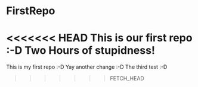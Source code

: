 FirstRepo
=========

<<<<<<< HEAD
This is our first repo :-D
Two Hours of stupidness!
=======
This is my first repo :-D
Yay another change :-D
The third test :-D
>>>>>>> FETCH_HEAD
